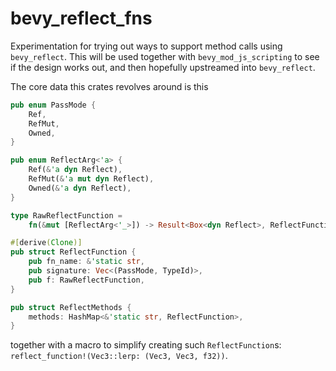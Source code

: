 # bevy_reflect_fns

Experimentation for trying out ways to support method calls using `bevy_reflect`.
This will be used together with `bevy_mod_js_scripting` to see if the design works out, and then hopefully upstreamed into `bevy_reflect`.

The core data this crates revolves around is this

```rust
pub enum PassMode {
    Ref,
    RefMut,
    Owned,
}

pub enum ReflectArg<'a> {
    Ref(&'a dyn Reflect),
    RefMut(&'a mut dyn Reflect),
    Owned(&'a dyn Reflect),
}

type RawReflectFunction =
    fn(&mut [ReflectArg<'_>]) -> Result<Box<dyn Reflect>, ReflectFunctionError>;

#[derive(Clone)]
pub struct ReflectFunction {
    pub fn_name: &'static str,
    pub signature: Vec<(PassMode, TypeId)>,
    pub f: RawReflectFunction,
}

pub struct ReflectMethods {
    methods: HashMap<&'static str, ReflectFunction>,
}
```

together with a macro to simplify creating such `ReflectFunction`s: `reflect_function!(Vec3::lerp: (Vec3, Vec3, f32))`.
